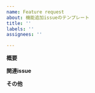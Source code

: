```yaml
---
name: Feature request
about: 機能追加issueのテンプレート
title: ''
labels: ''
assignees: ''

---
```


**概要**
<!-- PBL/SBLの内容を書いてね -->

**関連issue**
<!-- 関連するPBL/SBLのissue番号を書いてね -->

**その他**
<!-- 何か他にあればここにどうぞ -->
